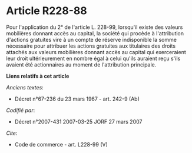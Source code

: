 # Article R228-88

Pour l'application du 2° de l'article L. 228-99, lorsqu'il existe des valeurs mobilières donnant accès au capital, la société
qui procède à l'attribution d'actions gratuites vire à un compte de réserve indisponible la somme nécessaire pour attribuer
les actions gratuites aux titulaires des droits attachés aux valeurs mobilières donnant accès au capital qui exerceraient
leur droit ultérieurement en nombre égal à celui qu'ils auraient reçu s'ils avaient été actionnaires au moment de
l'attribution principale.

**Liens relatifs à cet article**

_Anciens textes_:

  - Décret n°67-236 du 23 mars 1967 - art. 242-9 (Ab)

_Codifié par_:

  - Décret n°2007-431 2007-03-25 JORF 27 mars 2007

_Cite_:

  - Code de commerce - art. L228-99 (V)
